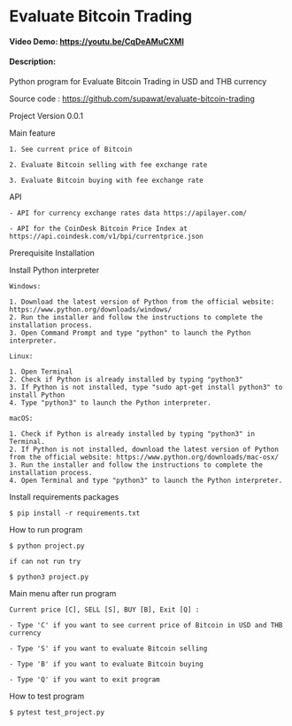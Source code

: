 # Evaluate Bitcoin Trading
#### Video Demo:  https://youtu.be/CqDeAMuCXMI
#### Description:

Python program for Evaluate Bitcoin Trading in USD and THB currency

Source code  : https://github.com/supawat/evaluate-bitcoin-trading

Project Version 0.0.1

Main feature

    1. See current price of Bitcoin

    2. Evaluate Bitcoin selling with fee exchange rate

    3. Evaluate Bitcoin buying with fee exchange rate


API

    - API for currency exchange rates data https://apilayer.com/

    - API for the CoinDesk Bitcoin Price Index at https://api.coindesk.com/v1/bpi/currentprice.json


Prerequisite Installation

Install Python interpreter

    Windows:

    1. Download the latest version of Python from the official website: https://www.python.org/downloads/windows/
    2. Run the installer and follow the instructions to complete the installation process.
    3. Open Command Prompt and type "python" to launch the Python interpreter.

    Linux:

    1. Open Terminal
    2. Check if Python is already installed by typing "python3"
    3. If Python is not installed, type "sudo apt-get install python3" to install Python
    4. Type "python3" to launch the Python interpreter.

    macOS:

    1. Check if Python is already installed by typing "python3" in Terminal.
    2. If Python is not installed, download the latest version of Python from the official website: https://www.python.org/downloads/mac-osx/
    3. Run the installer and follow the instructions to complete the installation process.
    4. Open Terminal and type "python3" to launch the Python interpreter.


Install requirements packages

    $ pip install -r requirements.txt


How to run program

    $ python project.py

    if can not run try

    $ python3 project.py


Main menu after run program

    Current price [C], SELL [S], BUY [B], Exit [Q] :

    - Type 'C' if you want to see current price of Bitcoin in USD and THB currency

    - Type 'S' if you want to evaluate Bitcoin selling

    - Type 'B' if you want to evaluate Bitcoin buying

    - Type 'Q' if you want to exit program

How to test program
    
    $ pytest test_project.py
